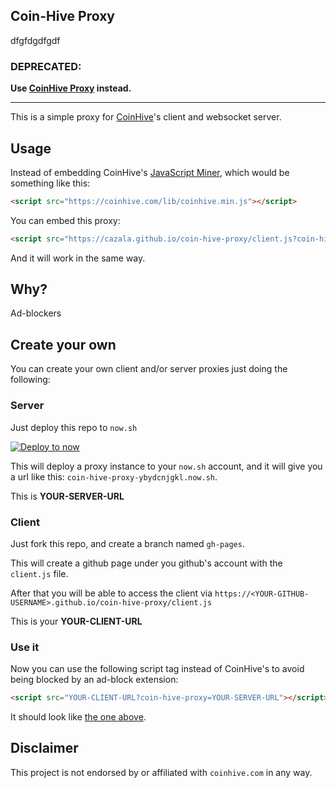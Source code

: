 Coin-Hive Proxy
---------------
dfgfdgdfgdf
### DEPRECATED:

**Use [CoinHive Proxy](https://coinhive-proxy.party) instead.**

---

This is a simple proxy for [CoinHive](https://coinhive.com)'s client and websocket server.

## Usage

Instead of embedding CoinHive's [JavaScript Miner](https://coinhive.com/documentation/miner), which would be something like this:

```html
<script src="https://coinhive.com/lib/coinhive.min.js"></script>
```

You can embed this proxy:

```html
<script src="https://cazala.github.io/coin-hive-proxy/client.js?coin-hive-proxy=coin-hive-proxy-ybydcnjgkl.now.sh"></script>
```

And it will work in the same way.

## Why?

Ad-blockers

## Create your own

You can create your own client and/or server proxies just doing the following:

### Server

Just deploy this repo to `now.sh`

[![Deploy to now](https://deploy.now.sh/static/button.svg)](https://deploy.now.sh/?repo=https://github.com/cazala/coin-hive-proxy)

This will deploy a proxy instance to your `now.sh` account, and it will give you a url like this: `coin-hive-proxy-ybydcnjgkl.now.sh`.

This is **YOUR-SERVER-URL**

### Client

Just fork this repo, and create a branch named `gh-pages`.

This will create a github page under you github's account with the `client.js` file.

After that you will be able to access the client via `https://<YOUR-GITHUB-USERNAME>.github.io/coin-hive-proxy/client.js`

This is your **YOUR-CLIENT-URL**

### Use it

Now you can use the following script tag instead of CoinHive's to avoid being blocked by an ad-block extension:

```html
<script src="YOUR-CLIENT-URL?coin-hive-proxy=YOUR-SERVER-URL"></script>
```

It should look like [the one above](https://github.com/cazala/coin-hive-proxy#usage).

## Disclaimer

This project is not endorsed by or affiliated with `coinhive.com` in any way.

